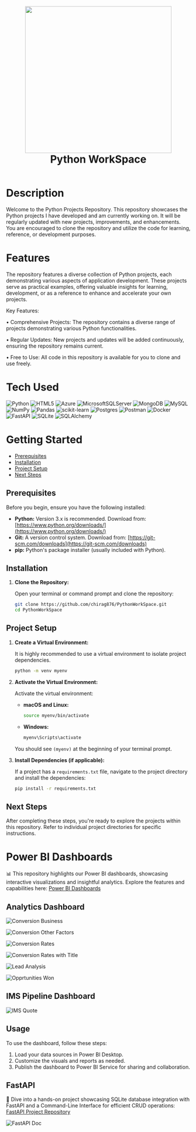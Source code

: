 <div align="center">
      <h1><img src="https://www.python.org/static/community_logos/python-logo-master-v3-TM.png" width="400px" style="vertical-align: middle;" />
        <br/>Python WorkSpace</h1>
     </div>
<p align="center"> <a href="https://www.linkedin.com/in/chiraggupta1706" target="_blank"><img alt="" src="https://img.shields.io/badge/LinkedIn-0077B5?style=medium&logo=linkedin&logoColor=white" style="vertical-align:center" /></a> </p>

# Description
Welcome to the Python Projects Repository. This repository showcases the Python projects I have developed and am currently working on. It will be regularly updated with new projects, improvements, and enhancements. You are encouraged to clone the repository and utilize the code for learning, reference, or development purposes.

# Features
The repository features a diverse collection of Python projects, each demonstrating various aspects of application development. These projects serve as practical examples, offering valuable insights for learning, development, or as a reference to enhance and accelerate your own projects.

Key Features:

• Comprehensive Projects: The repository contains a diverse range of projects demonstrating various Python functionalities.

• Regular Updates: New projects and updates will be added continuously, ensuring the repository remains current.

• Free to Use: All code in this repository is available for you to clone and use freely.

# Tech Used
 ![Python](https://img.shields.io/badge/python-3670A0?style=for-the-badge&logo=python&logoColor=ffdd54) ![HTML5](https://img.shields.io/badge/html5-%23E34F26.svg?style=for-the-badge&logo=html5&logoColor=white) ![Azure](https://img.shields.io/badge/azure-%230072C6.svg?style=for-the-badge&logo=azure-devops&logoColor=white) ![MicrosoftSQLServer](https://img.shields.io/badge/Microsoft%20SQL%20Sever-CC2927?style=for-the-badge&logo=microsoft%20sql%20server&logoColor=white) ![MongoDB](https://img.shields.io/badge/MongoDB-%234ea94b.svg?style=for-the-badge&logo=mongodb&logoColor=white) ![MySQL](https://img.shields.io/badge/mysql-%2300f.svg?style=for-the-badge&logo=mysql&logoColor=white) ![NumPy](https://img.shields.io/badge/numpy-%23013243.svg?style=for-the-badge&logo=numpy&logoColor=white) ![Pandas](https://img.shields.io/badge/pandas-%23150458.svg?style=for-the-badge&logo=pandas&logoColor=white) ![scikit-learn](https://img.shields.io/badge/scikit--learn-%23F7931E.svg?style=for-the-badge&logo=scikit-learn&logoColor=white) ![Postgres](https://img.shields.io/badge/postgres-%23316192.svg?style=for-the-badge&logo=postgresql&logoColor=white) ![Postman](https://img.shields.io/badge/Postman-FF6C37?style=for-the-badge&logo=postman&logoColor=white) ![Docker](https://img.shields.io/badge/docker-%230db7ed.svg?style=for-the-badge&logo=docker&logoColor=white) ![FastAPI](https://img.shields.io/badge/FastAPI-F4F8D3?style=for-the-badge&logo=FastAPI&logoColor=019486E) ![SQLite](https://img.shields.io/badge/SQLite-222222?style=for-the-badge&logo=SQLite&logoColor=B6B6B6E) ![SQLAlchemy](https://img.shields.io/badge/SQLAlchemy-98D2C0?style=for-the-badge&logo=SQLAlchemy&logoColor=000000)
 
# Getting Started

* [Prerequisites](#prerequisites)
* [Installation](#installation)
* [Project Setup](#project-setup)
* [Next Steps](#next-steps)

## Prerequisites

Before you begin, ensure you have the following installed:

* **Python:** Version 3.x is recommended.  Download from: [https://www.python.org/downloads/](https://www.python.org/downloads/)
* **Git:** A version control system. Download from: [https://git-scm.com/downloads](https://git-scm.com/downloads)
* **pip:** Python's package installer (usually included with Python).

## Installation

1.  **Clone the Repository:**

    Open your terminal or command prompt and clone the repository:

    ```bash
    git clone https://github.com/chirag876/PythonWorkSpace.git
    cd PythonWorkSpace
    ```

## Project Setup

1.  **Create a Virtual Environment:**

    It is highly recommended to use a virtual environment to isolate project dependencies.

    ```bash
    python -m venv myenv
    ```

2.  **Activate the Virtual Environment:**

    Activate the virtual environment:

    * **macOS and Linux:**

        ```bash
        source myenv/bin/activate
        ```
    * **Windows:**

        ```bash
        myenv\Scripts\activate
        ```

    You should see `(myenv)` at the beginning of your terminal prompt.

3.  **Install Dependencies (if applicable):**

    If a project has a `requirements.txt` file, navigate to the project directory and install the dependencies:

    ```bash
    pip install -r requirements.txt
    ```

## Next Steps
After completing these steps, you're ready to explore the projects within this repository.  Refer to individual project directories for specific instructions.

# Power BI Dashboards
📊 This repository highlights our Power BI dashboards, showcasing interactive visualizations and insightful analytics. Explore the features and capabilities here: [Power BI Dashboards](Analytics/Dashboard)

## Analytics Dashboard
![Conversion Business](https://github.com/chirag876/PythonWorkSpace/blob/main/Analytics/Dashboard/PowerBI%20Dashboards%20Screen%20Shots/Analytics%20Dashboards/Conversion%20(Business).png)

![Conversion Other Factors](https://github.com/chirag876/PythonWorkSpace/blob/main/Analytics/Dashboard/PowerBI%20Dashboards%20Screen%20Shots/Analytics%20Dashboards/Conversion%20(Other%20Factors).png)

![Conversion Rates](https://github.com/chirag876/PythonWorkSpace/blob/main/Analytics/Dashboard/PowerBI%20Dashboards%20Screen%20Shots/Analytics%20Dashboards/Conversion%20Rates.png)

![Conversion Rates with Title](https://github.com/chirag876/PythonWorkSpace/blob/main/Analytics/Dashboard/PowerBI%20Dashboards%20Screen%20Shots/Analytics%20Dashboards/Conversion%20Ration%20With%20Title.png)

![Lead Analysis](https://github.com/chirag876/PythonWorkSpace/blob/main/Analytics/Dashboard/PowerBI%20Dashboards%20Screen%20Shots/Analytics%20Dashboards/Lead%20analysis.png)

![Opprtunities Won](https://github.com/chirag876/PythonWorkSpace/blob/main/Analytics/Dashboard/PowerBI%20Dashboards%20Screen%20Shots/Analytics%20Dashboards/Opportunities%20Win.png)

## IMS Pipeline Dashboard
![IMS Quote](https://github.com/chirag876/PythonWorkSpace/blob/main/Analytics/Dashboard/PowerBI%20Dashboards%20Screen%20Shots/IMS%20Pipeline%20Dashboard/IMS%20Quote.png)

## Usage
To use the dashboard, follow these steps:

1. Load your data sources in Power BI Desktop.
2. Customize the visuals and reports as needed.
3. Publish the dashboard to Power BI Service for sharing and collaboration.

## FastAPI
🔗 Dive into a hands-on project showcasing SQLite database integration with FastAPI and a Command-Line Interface for efficient CRUD operations: [FastAPI Project Repository](Python%20FastAPI_Db)

![FastAPI Doc](https://github.com/chirag876/PythonWorkSpace/blob/main/Python%20FastAPI_Db/Fast%20API.png)
